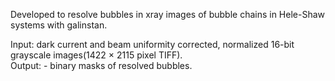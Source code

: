 Developed to resolve bubbles in xray images of bubble chains in Hele-Shaw systems with galinstan.

Input: dark current and beam uniformity corrected, normalized 16-bit grayscale images(1422 × 2115 pixel TIFF).\
Output: - binary masks of resolved bubbles.
